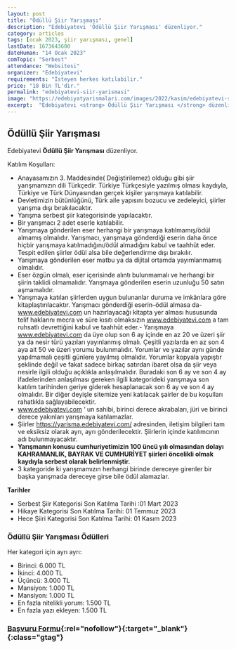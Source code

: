 ```yaml
---
layout: post
title: "Ödüllü Şiir Yarışması"
description: "Edebiyatevi 'Ödüllü Şiir Yarışması' düzenliyor."
category: articles
tags: [ocak 2023, şiir yarışması, genel]
lastDate: 1673643600
dateHuman: "14 Ocak 2023"
comTopic: "Serbest"
attendance: "Websitesi"
organizer: "Edebiyatevi"
requirements: "İsteyen herkes katılabilir."
price: "18 Bin TL'dir."
permalink: "edebiyatevi-siir-yarismasi"
image: "https://edebiyatyarismalari.com/images/2022/kasim/edebiyatevi-siir-yarismasi.jpg"
excerpt:  "Edebiyatevi <strong> Ödüllü Şiir Yarışması </strong> düzenliyor."
---
```


## Ödüllü Şiir Yarışması
Edebiyatevi **Ödüllü Şiir Yarışması** düzenliyor.  

Katılım Koşulları:
- Anayasamızın 3. Maddesinde( Değiştirilemez) olduğu gibi şiir yarışmamızın dili Türkçedir. Türkiye Türkçesiyle yazılmış olması kaydıyla, Türkiye ve Türk Dünyasından gerçek kişiler yarışmaya katılabilir.
- Devletimizin bütünlüğünü, Türk aile yapısını bozucu ve zedeleyici, şiirler yarışma dışı bırakılacaktır.
- Yarışma serbest şiir kategorisinde yapılacaktır.
- Bir yarışmacı 2 adet eserle katılabilir.
- Yarışmaya gönderilen eser herhangi bir yarışmaya katılmamış/ödül almamış olmalıdır. Yarışmacı, yarışmaya gönderdiği eserin daha önce hiçbir yarışmaya katılmadığını/ödül almadığını kabul ve taahhüt eder. Tespit edilen şiirler ödül alsa bile değerlendirme dışı bırakılır.
- Yarışmaya gönderilen eser matbu ya da dijital ortamda yayımlanmamış olmalıdır.
- Eser özgün olmalı, eser içerisinde alıntı bulunmamalı ve herhangi bir şiirin taklidi olmamalıdır. Yarışmaya gönderilen eserin uzunluğu 50 satırı aşmamalıdır.
- Yarışmaya katılan şiirlerden uygun bulunanlar duruma ve imkânlara göre kitaplaştırılacaktır. Yarışmacı gönderdiği eserin–ödül almasa da- www.edebiyatevi.com un hazırlayacağı kitapta yer alması hususunda telif haklarını mecra ve süre kısıtı olmaksızın www.edebiyatevi.com a tam ruhsatlı devrettiğini kabul ve taahhüt eder.- Yarışmaya www.edebiyatevi.com da üye olup son 6 ay içinde en az 20 ve üzeri şiir ya da nesir türü yazıları yayınlanmış olmalı. Çeşitli yazılarda en az son 4 aya ait 50 ve üzeri yorumu bulunmalıdır. Yorumlar  ve yazılar aynı günde yapılmamalı  çeşitli günlere yayılmış olmalıdır.  Yorumlar kopyala yapıştır şeklinde değil ve fakat sadece birkaç satırdan ibaret olsa da şiir veya nesirle ilgili olduğu açıklıkla anlaşılmalıdır. Buradaki son 6 ay ve son 4 ay ifadelerinden anlaşılması gereken ilgili kategorideki yarışmaya son katılım tarihinden geriye giderek hesaplanacak son 6 ay ve son 4 ay olmalıdır. Bir diğer deyişle sitemize yeni katılacak şairler de bu koşulları rahatlıkla sağlayabilecektir.
- www.edebiyatevi.com ‘ un sahibi, birinci derece akrabaları, jüri ve birinci derece yakınları yarışmaya katılamazlar.
- Şiirler https://yarisma.edebiyatevi.com/ adresinden, iletişim bilgileri tam ve eksiksiz olarak ayrı, ayrı gönderilecektir. Şiirlerin içinde katılımcının adı bulunmayacaktır.
- **Yarışmanın konusu cumhuriyetimizin 100 üncü yılı olmasından dolayı KAHRAMANLIK, BAYRAK VE CUMHURİYET şiirleri öncelikli olmak kaydıyla serbest olarak belirlenmiştir.**
- 3 kategoride ki yarışmamızın herhangi birinde dereceye girenler bir başka yarışmada dereceye girse bile ödül alamazlar.

**Tarihler**
- Serbest Şiir Kategorisi Son Katılma Tarihi :01 Mart 2023
- Hikaye Kategorisi Son Katılma Tarihi: 01 Temmuz 2023
- Hece Şiiri Kategorisi Son Katılma Tarihi: 01 Kasım  2023


### Ödüllü Şiir Yarışması Ödülleri
Her kategori için ayrı ayrı:
- Birinci: 6.000 TL  
- İkinci: 4.000 TL  
- Üçüncü: 3.000 TL  
- Mansiyon: 1.000 TL
- Mansiyon: 1.000 TL
- En fazla nitelikli yorum: 1.500 TL
- En fazla yazı ekleyen: 1.500 TL


### [Başvuru Formu](https://yarisma.edebiyatevi.com/?ref=edebiyatyarismalari.com){:rel="nofollow"}{:target="_blank"}{:class="gtag"}